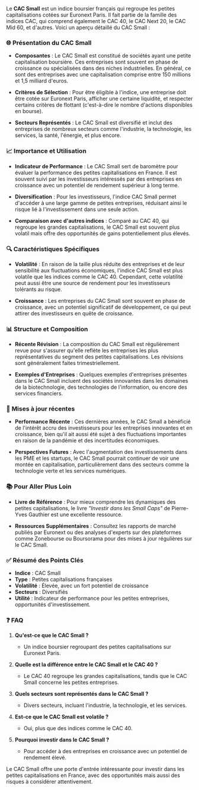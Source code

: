 Le **CAC Small** est un indice boursier français qui regroupe les petites capitalisations cotées sur Euronext Paris. Il fait partie de la famille des indices CAC, qui comprend également le CAC 40, le CAC Next 20, le CAC Mid 60, et d'autres. Voici un aperçu détaillé du CAC Small :

### 🌐 **Présentation du CAC Small**
- **Composantes** : Le CAC Small est constitué de sociétés ayant une petite capitalisation boursière. Ces entreprises sont souvent en phase de croissance ou spécialisées dans des niches industrielles. En général, ce sont des entreprises avec une capitalisation comprise entre 150 millions et 1,5 milliard d'euros.
  
- **Critères de Sélection** : Pour être éligible à l'indice, une entreprise doit être cotée sur Euronext Paris, afficher une certaine liquidité, et respecter certains critères de flottant (c'est-à-dire le nombre d'actions disponibles en bourse).

- **Secteurs Représentés** : Le CAC Small est diversifié et inclut des entreprises de nombreux secteurs comme l'industrie, la technologie, les services, la santé, l'énergie, et plus encore.

### 📈 **Importance et Utilisation**
- **Indicateur de Performance** : Le CAC Small sert de baromètre pour évaluer la performance des petites capitalisations en France. Il est souvent suivi par les investisseurs intéressés par des entreprises en croissance avec un potentiel de rendement supérieur à long terme.

- **Diversification** : Pour les investisseurs, l'indice CAC Small permet d'accéder à une large gamme de petites entreprises, réduisant ainsi le risque lié à l'investissement dans une seule action.

- **Comparaison avec d'autres indices** : Comparé au CAC 40, qui regroupe les grandes capitalisations, le CAC Small est souvent plus volatil mais offre des opportunités de gains potentiellement plus élevés.

### 🔍 **Caractéristiques Spécifiques**
- **Volatilité** : En raison de la taille plus réduite des entreprises et de leur sensibilité aux fluctuations économiques, l'indice CAC Small est plus volatile que les indices comme le CAC 40. Cependant, cette volatilité peut aussi être une source de rendement pour les investisseurs tolérants au risque.

- **Croissance** : Les entreprises du CAC Small sont souvent en phase de croissance, avec un potentiel significatif de développement, ce qui peut attirer des investisseurs en quête de croissance.

### 📊 **Structure et Composition**
- **Récente Révision** : La composition du CAC Small est régulièrement revue pour s'assurer qu'elle reflète les entreprises les plus représentatives du segment des petites capitalisations. Les révisions sont généralement faites trimestriellement.

- **Exemples d'Entreprises** : Quelques exemples d'entreprises présentes dans le CAC Small incluent des sociétés innovantes dans les domaines de la biotechnologie, des technologies de l'information, ou encore des services financiers.

### 📅 **Mises à jour récentes**
- **Performance Récente** : Ces dernières années, le CAC Small a bénéficié de l'intérêt accru des investisseurs pour les entreprises innovantes et en croissance, bien qu'il ait aussi été sujet à des fluctuations importantes en raison de la pandémie et des incertitudes économiques.

- **Perspectives Futures** : Avec l'augmentation des investissements dans les PME et les startups, le CAC Small pourrait continuer de voir une montée en capitalisation, particulièrement dans des secteurs comme la technologie verte et les services numériques.

### 📚 **Pour Aller Plus Loin**
- **Livre de Référence** : Pour mieux comprendre les dynamiques des petites capitalisations, le livre *"Investir dans les Small Caps"* de Pierre-Yves Gauthier est une excellente ressource.

- **Ressources Supplémentaires** : Consultez les rapports de marché publiés par Euronext ou des analyses d'experts sur des plateformes comme Zonebourse ou Boursorama pour des mises à jour régulières sur le CAC Small.

### ✅ **Résumé des Points Clés**
- **Indice** : CAC Small
- **Type** : Petites capitalisations françaises
- **Volatilité** : Élevée, avec un fort potentiel de croissance
- **Secteurs** : Diversifiés
- **Utilité** : Indicateur de performance pour les petites entreprises, opportunités d'investissement.

### ❓ **FAQ**
1. **Qu'est-ce que le CAC Small ?**
   - Un indice boursier regroupant des petites capitalisations sur Euronext Paris.
   
2. **Quelle est la différence entre le CAC Small et le CAC 40 ?**
   - Le CAC 40 regroupe les grandes capitalisations, tandis que le CAC Small concerne les petites entreprises.

3. **Quels secteurs sont représentés dans le CAC Small ?**
   - Divers secteurs, incluant l'industrie, la technologie, et les services.

4. **Est-ce que le CAC Small est volatile ?**
   - Oui, plus que des indices comme le CAC 40.

5. **Pourquoi investir dans le CAC Small ?**
   - Pour accéder à des entreprises en croissance avec un potentiel de rendement élevé.

Le CAC Small offre une porte d'entrée intéressante pour investir dans les petites capitalisations en France, avec des opportunités mais aussi des risques à considérer attentivement.